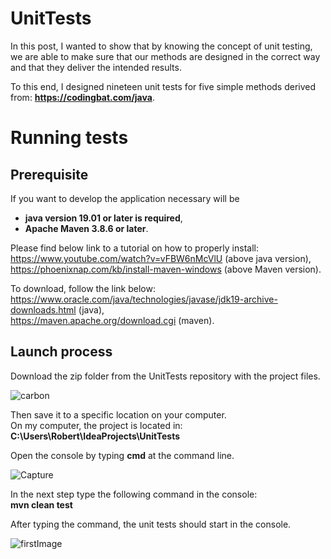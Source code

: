 # UnitTests
In this post, I wanted to show that by knowing the concept of unit testing, we are able to make sure that our methods are designed in the correct way and that they deliver the intended results.

To this end, I designed nineteen unit tests for five simple methods derived from: **https://codingbat.com/java**.

# Running tests
## Prerequisite
If you want to develop the application necessary will be
-	**java version 19.01 or later is required**,
-	**Apache Maven 3.8.6 or later**.

Please find below link to a tutorial on how to properly install:                                                                           
https://www.youtube.com/watch?v=vFBW6nMcVlU (above java version),                                                                       
https://phoenixnap.com/kb/install-maven-windows (above Maven version).                                                                   

To download, follow the link below:                                                                                                          
https://www.oracle.com/java/technologies/javase/jdk19-archive-downloads.html (java),                                             
https://maven.apache.org/download.cgi (maven).                                                                                

## Launch process
Download the zip folder from the UnitTests repository with the project files.

![carbon](https://user-images.githubusercontent.com/116492421/214127375-37fb09b8-08d1-40df-8e0b-d392e667f346.png)

Then save it to a specific location on your computer.                                                                 
On my computer, the project is located in:                                                                         
**C:\Users\Robert\IdeaProjects\UnitTests** 


Open the console by typing **cmd** at the command line.

![Capture](https://user-images.githubusercontent.com/116492421/214130826-bc430fa8-3fbc-4af2-8187-af942a522b50.PNG)


In the next step type the following command in the console:                                                                    
**mvn clean test**


After typing the command, the unit tests should start in the console. 

![firstImage](https://user-images.githubusercontent.com/116492421/214131462-82bf1c28-2c5c-4117-b704-d86754c4a93e.PNG)


